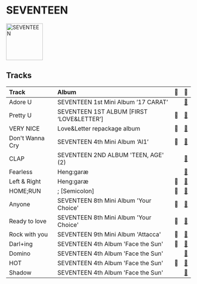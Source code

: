 
# SEVENTEEN


<img src="https://i.scdn.co/image/ab6761610000e5ebeb77c85f6012113fcefb38da" alt="SEVENTEEN" width="100" />

## Tracks

| Track           | Album                                     | 💚   | 🔗                                                          |
|:----------------|:------------------------------------------|:----|:-----------------------------------------------------------|
| Adore U         | SEVENTEEN 1st Mini Album ’17 CARAT’       |     | [🔗](https://open.spotify.com/track/6wtgR5ZVbOZPHIeMNQwugp) |
| Pretty U        | SEVENTEEN 1ST ALBUM [FIRST ‘LOVE&LETTER’] | 💚   | [🔗](https://open.spotify.com/track/1117juaaAkSIUsQxTmmcKM) |
| VERY NICE       | Love&Letter repackage album               | 💚   | [🔗](https://open.spotify.com/track/1Rrj7KyS2R6SP9CQMDJW1w) |
| Don't Wanna Cry | SEVENTEEN 4th Mini Album ‘Al1’            | 💚   | [🔗](https://open.spotify.com/track/6Upu6yjkdi0DVI8E3IBZEU) |
| CLAP            | SEVENTEEN 2ND ALBUM 'TEEN, AGE' (2)       |     | [🔗](https://open.spotify.com/track/19t5GSN3XsLB7UOsZD8Fwv) |
| Fearless        | Heng:garæ                                 |     | [🔗](https://open.spotify.com/track/1bhuTWST1TYIVdrsEaQDKa) |
| Left & Right    | Heng:garæ                                 | 💚   | [🔗](https://open.spotify.com/track/5QGooKayQPVZMUDc8Qt3Dm) |
| HOME;RUN        | ; [Semicolon]                             | 💚   | [🔗](https://open.spotify.com/track/2iW0q5jJJT5HKlIs25AAgv) |
| Anyone          | SEVENTEEN 8th Mini Album 'Your Choice'    | 💚   | [🔗](https://open.spotify.com/track/12jngD7Hu6if6sIzPkO2k4) |
| Ready to love   | SEVENTEEN 8th Mini Album 'Your Choice'    | 💚   | [🔗](https://open.spotify.com/track/2FymmKBuog0loCuNXMwQID) |
| Rock with you   | SEVENTEEN 9th Mini Album 'Attacca'        | 💚   | [🔗](https://open.spotify.com/track/6LnEoRQKMcaFTR5UvaKuBy) |
| Darl+ing        | SEVENTEEN 4th Album 'Face the Sun'        | 💚   | [🔗](https://open.spotify.com/track/2j1Es5qEl4pD8GEe2WsYgP) |
| Domino          | SEVENTEEN 4th Album 'Face the Sun'        |     | [🔗](https://open.spotify.com/track/1sjObenL1HryPaQOiMDVZ9) |
| HOT             | SEVENTEEN 4th Album 'Face the Sun'        | 💚   | [🔗](https://open.spotify.com/track/6I2tqFhk8tq69iursYxuxd) |
| Shadow          | SEVENTEEN 4th Album 'Face the Sun'        |     | [🔗](https://open.spotify.com/track/2rwJP8OEao5y3xexw52HfD) |